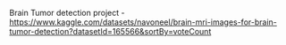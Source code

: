 Brain Tumor detection project - https://www.kaggle.com/datasets/navoneel/brain-mri-images-for-brain-tumor-detection?datasetId=165566&sortBy=voteCount

